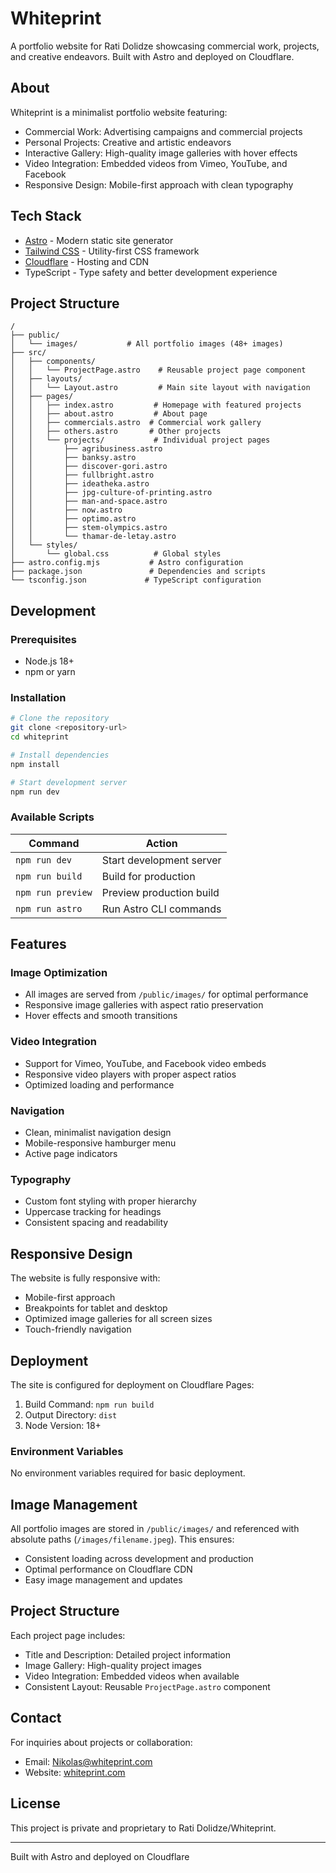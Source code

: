 # Whiteprint

A portfolio website for Rati Dolidze showcasing commercial work, projects, and creative endeavors. Built with Astro and deployed on Cloudflare.

## About

Whiteprint is a minimalist portfolio website featuring:

- Commercial Work: Advertising campaigns and commercial projects
- Personal Projects: Creative and artistic endeavors
- Interactive Gallery: High-quality image galleries with hover effects
- Video Integration: Embedded videos from Vimeo, YouTube, and Facebook
- Responsive Design: Mobile-first approach with clean typography

## Tech Stack

- [Astro](https://astro.build/) - Modern static site generator
- [Tailwind CSS](https://tailwindcss.com/) - Utility-first CSS framework
- [Cloudflare](https://cloudflare.com/) - Hosting and CDN
- TypeScript - Type safety and better development experience

## Project Structure

```
/
├── public/
│   └── images/           # All portfolio images (48+ images)
├── src/
│   ├── components/
│   │   └── ProjectPage.astro    # Reusable project page component
│   ├── layouts/
│   │   └── Layout.astro         # Main site layout with navigation
│   ├── pages/
│   │   ├── index.astro         # Homepage with featured projects
│   │   ├── about.astro         # About page
│   │   ├── commercials.astro  # Commercial work gallery
│   │   ├── others.astro       # Other projects
│   │   └── projects/           # Individual project pages
│   │       ├── agribusiness.astro
│   │       ├── banksy.astro
│   │       ├── discover-gori.astro
│   │       ├── fullbright.astro
│   │       ├── ideatheka.astro
│   │       ├── jpg-culture-of-printing.astro
│   │       ├── man-and-space.astro
│   │       ├── now.astro
│   │       ├── optimo.astro
│   │       ├── stem-olympics.astro
│   │       └── thamar-de-letay.astro
│   └── styles/
│       └── global.css          # Global styles
├── astro.config.mjs           # Astro configuration
├── package.json               # Dependencies and scripts
└── tsconfig.json             # TypeScript configuration
```

## Development

### Prerequisites

- Node.js 18+
- npm or yarn

### Installation

```bash
# Clone the repository
git clone <repository-url>
cd whiteprint

# Install dependencies
npm install

# Start development server
npm run dev
```

### Available Scripts

| Command           | Action                   |
| ----------------- | ------------------------ |
| `npm run dev`     | Start development server |
| `npm run build`   | Build for production     |
| `npm run preview` | Preview production build |
| `npm run astro`   | Run Astro CLI commands   |

## Features

### Image Optimization

- All images are served from `/public/images/` for optimal performance
- Responsive image galleries with aspect ratio preservation
- Hover effects and smooth transitions

### Video Integration

- Support for Vimeo, YouTube, and Facebook video embeds
- Responsive video players with proper aspect ratios
- Optimized loading and performance

### Navigation

- Clean, minimalist navigation design
- Mobile-responsive hamburger menu
- Active page indicators

### Typography

- Custom font styling with proper hierarchy
- Uppercase tracking for headings
- Consistent spacing and readability

## Responsive Design

The website is fully responsive with:

- Mobile-first approach
- Breakpoints for tablet and desktop
- Optimized image galleries for all screen sizes
- Touch-friendly navigation

## Deployment

The site is configured for deployment on Cloudflare Pages:

1. Build Command: `npm run build`
2. Output Directory: `dist`
3. Node Version: 18+

### Environment Variables

No environment variables required for basic deployment.

## Image Management

All portfolio images are stored in `/public/images/` and referenced with absolute paths (`/images/filename.jpeg`). This ensures:

- Consistent loading across development and production
- Optimal performance on Cloudflare CDN
- Easy image management and updates

## Project Structure

Each project page includes:

- Title and Description: Detailed project information
- Image Gallery: High-quality project images
- Video Integration: Embedded videos when available
- Consistent Layout: Reusable `ProjectPage.astro` component

## Contact

For inquiries about projects or collaboration:

- Email: Nikolas@whiteprint.com
- Website: [whiteprint.com](https://whiteprint.com)

## License

This project is private and proprietary to Rati Dolidze/Whiteprint.

---

Built with Astro and deployed on Cloudflare
